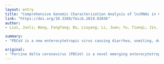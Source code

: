 ```yaml
---
layout: entry
title: "Comprehensive Genomic Characterization Analysis of lncRNAs in Cells With Porcine Delta Coronavirus Infection"
link: "https://doi.org/10.3389/fmicb.2019.03036"
author:
- Liui, Junli; Wang, Fangfang; Du, Liuyang; Li, Juan; Yu, Tianqi; Jin, Yulan; Yan, Yan; Zhou, Jiyong; Gu, Jinyan

summary:
- "PDCoV is a new enterocytetropic virus causing diarrhea, vomiting, dehydration, and mortality in suckling piglets. Long non-coding RNAs are known to be important regulators during virus infection. In total, 1,308 annotated and 1,190 novel lncRNA candidate sequences were identified. Gene Ontology (GO) and Kyoto Encyclopedia of Genes and Genomes (KEGG) analysis revealed that these genes might be involved in numerous biological processes. We describe a comprehensive transcriptome profile of a virus. Porcine delta coronavirus."

original:
- "Porcine delta coronavirus (PDCoV) is a novel emerging enterocytetropic virus causing diarrhea, vomiting, dehydration, and mortality in suckling piglets. Long non-coding RNAs (lncRNAs) are known to be important regulators during virus infection. Here, we describe a comprehensive transcriptome profile of lncRNA in PDCoV-infected swine testicular (ST) cells. In total, 1,308 annotated and 1,190 novel lncRNA candidate sequences were identified. Gene Ontology (GO) and Kyoto Encyclopedia of Genes and Genomes (KEGG) analysis revealed that these lncRNAs might be involved in numerous biological processes. Clustering analysis of differentially expressed lncRNAs showed that 454 annotated and 376 novel lncRNAs were regulated after PDCoV infection. Furthermore, we constructed a lncRNA-protein-coding gene co-expression interaction network. The KEGG analysis of the co-expressed genes showed that these differentially expressed lncRNAs were enriched in pathways related to metabolism and TNF signaling. Our study provided comprehensive information about lncRNAs that would be a useful resource for studying the pathogenesis of and designing antiviral therapy for PDCoV infection."
---
```


